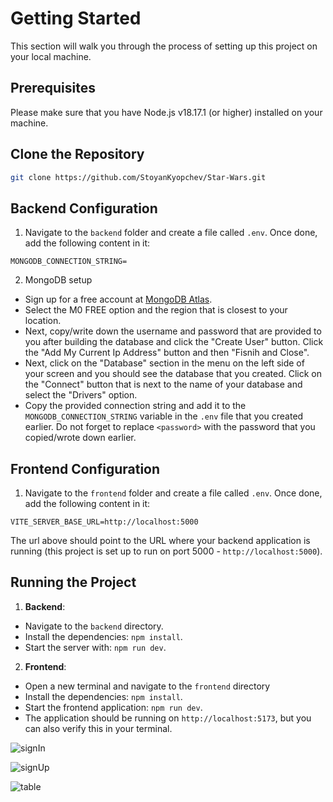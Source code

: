 # Getting Started

This section will walk you through the process of setting up this project on your local machine.

## Prerequisites

Please make sure that you have Node.js v18.17.1 (or higher) installed on your machine.

## Clone the Repository

```sh
git clone https://github.com/StoyanKyopchev/Star-Wars.git
```

## Backend Configuration

1. Navigate to the `backend` folder and create a file called `.env`. Once done, add the following content in it:

```plaintext
MONGODB_CONNECTION_STRING=
```

2. MongoDB setup

- Sign up for a free account at [MongoDB Atlas](https://www.mongodb.com/cloud/atlas/register).
- Select the M0 FREE option and the region that is closest to your location.
- Next, copy/write down the username and password that are provided to you after building the database and click the "Create User" button. Click the "Add My Current Ip Address" button and then "Fisnih and Close".
- Next, click on the "Database" section in the menu on the left side of your screen and you should see the database that you created. Click on the "Connect" button that is next to the name of your database and select the "Drivers" option.
- Copy the provided connection string and add it to the `MONGODB_CONNECTION_STRING` variable in the `.env` file that you created earlier. Do not forget to replace `<password>` with the password that you copied/wrote down earlier.

## Frontend Configuration

1. Navigate to the `frontend` folder and create a file called `.env`. Once done, add the following content in it:

```plaintext
VITE_SERVER_BASE_URL=http://localhost:5000
```

The url above should point to the URL where your backend application is running (this project is set up to run on port 5000 - `http://localhost:5000`).

## Running the Project

1. **Backend**:

- Navigate to the `backend` directory.
- Install the dependencies: `npm install`.
- Start the server with: `npm run dev`.

2. **Frontend**:

- Open a new terminal and navigate to the `frontend` directory
- Install the dependencies: `npm install`.
- Start the frontend application: `npm run dev`.
- The application should be running on `http://localhost:5173`, but you can also verify this in your terminal.

![signIn](https://github.com/StoyanKyopchev/Star-Wars/assets/115925638/0e0cf29c-5b25-427e-bece-7a0440a9470b)

![signUp](https://github.com/StoyanKyopchev/Star-Wars/assets/115925638/0cec587f-6f61-4db7-823e-e362df0ddc63)

![table](https://github.com/StoyanKyopchev/Star-Wars/assets/115925638/a0193953-1a23-4ff6-b7a7-ed75f228d43e)
